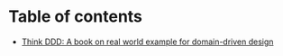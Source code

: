 # Table of contents

* [Think DDD: A book on real world example for domain-driven design](README.md)

